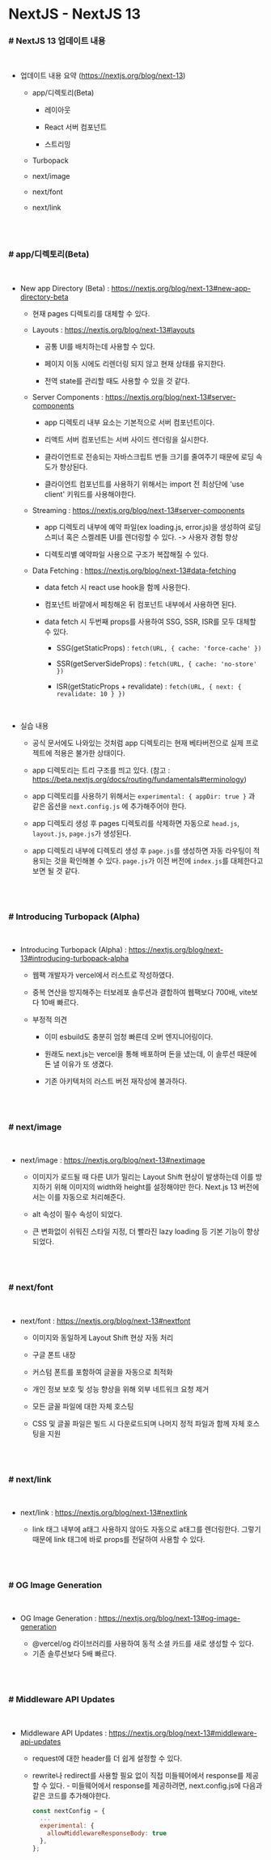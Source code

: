 # NextJS - NextJS 13

### # NextJS 13 업데이트 내용

<br>

- 업데이트 내용 요약 (https://nextjs.org/blog/next-13)

  - app/디렉토리(Beta)

    - 레이아웃

    - React 서버 컴포넌트

    - 스트리밍

  - Turbopack

  - next/image

  - next/font

  - next/link

<br>
<br>

### # app/디렉토리(Beta)

<br>

- New app Directory (Beta) : https://nextjs.org/blog/next-13#new-app-directory-beta

  - 현재 pages 디렉토리를 대체할 수 있다.

  - Layouts : https://nextjs.org/blog/next-13#layouts

    - 공통 UI를 배치하는데 사용할 수 있다.

    - 페이지 이동 시에도 리렌더링 되지 않고 현재 상태를 유지한다.

    - 전역 state를 관리할 때도 사용할 수 있을 것 같다.

  - Server Components : https://nextjs.org/blog/next-13#server-components

    - app 디렉토리 내부 요소는 기본적으로 서버 컴포넌트이다.

    - 리액트 서버 컴포넌트는 서버 사이드 렌더링을 실시한다.

    - 클라이언트로 전송되는 자바스크립트 번들 크기를 줄여주기 때문에 로딩 속도가 향상된다.

    - 클라이언트 컴포넌트를 사용하기 위해서는 import 전 최상단에 'use client' 키워드를 사용해야한다.

  - Streaming : https://nextjs.org/blog/next-13#server-components

    - app 디렉토리 내부에 예약 파일(ex loading.js, error.js)을 생성하여 로딩 스피너 혹은 스켈레톤 UI를 렌더링할 수 있다. -> 사용자 경험 향상

    - 디렉토리별 예약파일 사용으로 구조가 복잡해질 수 있다.

  - Data Fetching : https://nextjs.org/blog/next-13#data-fetching

    - data fetch 시 react use hook을 함께 사용한다.

    - 컴포넌트 바깥에서 페칭해온 뒤 컴포넌트 내부에서 사용하면 된다.

    - data fetch 시 두번째 props를 사용하여 SSG, SSR, ISR를 모두 대체할 수 있다.

      - SSG(getStaticProps) : `fetch(URL, { cache: 'force-cache' })`

      - SSR(getServerSideProps) : `fetch(URL, { cache: 'no-store' })`

      - ISR(getStaticProps + revalidate) : `fetch(URL, { next: { revalidate: 10 } })`

<br>

- 실습 내용

  - 공식 문서에도 나와있는 것처럼 app 디렉토리는 현재 베타버전으로 실제 프로젝트에 적용은 불가한 상태이다.

  - app 디렉토리는 트리 구조를 띄고 있다. (참고 : https://beta.nextjs.org/docs/routing/fundamentals#terminology)

  - app 디렉토리를 사용하기 위해서는 `experimental: { appDir: true }` 과 같은 옵션을 `next.config.js` 에 추가해주어야 한다.

  - app 디렉토리 생성 후 pages 디렉토리를 삭제하면 자동으로 `head.js`, `layout.js`, `page.js`가 생성된다.

  - app 디렉토리 내부에 디렉토리 생성 후 `page.js`를 생성하면 자동 라우팅이 적용되는 것을 확인해볼 수 있다. `page.js`가 이전 버전에 `index.js`를 대체한다고 보면 될 것 같다.

<br>
<br>

### # Introducing Turbopack (Alpha)

<br>

- Introducing Turbopack (Alpha) : https://nextjs.org/blog/next-13#introducing-turbopack-alpha

  - 웹팩 개발자가 vercel에서 러스트로 작성하였다.

  - 중복 연산을 방지해주는 터보레포 솔루션과 결합하여 웹팩보다 700배, vite보다 10배 빠르다.

  - 부정적 의견

    - 이미 esbuild도 충분히 엄청 빠른데 오버 엔지니어링이다.

    - 원래도 next.js는 vercel을 통해 배포하며 돈을 냈는데, 이 솔루션 때문에 돈 낼 이유가 또 생겼다.

    - 기존 아키텍처의 러스트 버전 재작성에 불과하다.

<br>
<br>

### # next/image

<br>

- next/image : https://nextjs.org/blog/next-13#nextimage

  - 이미지가 로드될 때 다른 UI가 밀리는 Layout Shift 현상이 발생하는데 이를 방지하기 위해 이미지의 width와 height를 설정해야만 한다. Next.js 13 버전에서는 이를 자동으로 처리해준다.

  - alt 속성이 필수 속성이 되었다.

  - 큰 변화없이 쉬워진 스타일 지정, 더 빨라진 lazy loading 등 기본 기능이 향상되었다.

<br>
<br>

### # next/font

<br>

- next/font : https://nextjs.org/blog/next-13#nextfont

  - 이미지와 동일하게 Layout Shift 현상 자동 처리

  - 구글 폰트 내장

  - 커스텀 폰트를 포함하여 글꼴을 자동으로 최적화

  - 개인 정보 보호 및 성능 향상을 위해 외부 네트워크 요청 제거

  - 모든 글꼴 파일에 대한 자체 호스팅

  - CSS 및 글꼴 파일은 빌드 시 다운로드되며 나머지 정적 파일과 함께 자체 호스팅을 지원

<br>
<br>

### # next/link

<br>

- next/link : https://nextjs.org/blog/next-13#nextlink

  - link 태그 내부에 a태그 사용하지 않아도 자동으로 a태그를 렌더링한다. 그렇기 때문에 link 태그에 바로 props를 전달하여 사용할 수 있다.

<br>
<br>

### # OG Image Generation

<br>

- OG Image Generation : https://nextjs.org/blog/next-13#og-image-generation

  - @vercel/og 라이브러리를 사용하여 동적 소셜 카드를 새로 생성할 수 있다.
  - 기존 솔루션보다 5배 빠르다.

<br>
<br>

### # Middleware API Updates

<br>

- Middleware API Updates : https://nextjs.org/blog/next-13#middleware-api-updates

  - request에 대한 header를 더 쉽게 설정할 수 있다.

  - rewrite나 redirect를 사용할 필요 없이 직접 미들웨어에서 response를 제공할 수 있다. - 미들웨어에서 response를 제공하려면, next.config.js에 다음과 같은 코드를 추가해야한다.

    ```js
    const nextConfig = {
      ...
      experimental: {
        allowMiddlewareResponseBody: true
      },
    };
    ```

<br>
